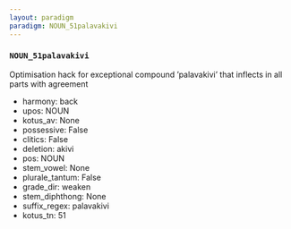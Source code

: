 ```yaml
---
layout: paradigm
paradigm: NOUN_51palavakivi
---
```

### ` NOUN_51palavakivi `

Optimisation hack for exceptional compound ’palavakivi’ that inflects in all parts with agreement
* harmony: back
* upos: NOUN
* kotus_av: None
* possessive: False
* clitics: False
* deletion: akivi
* pos: NOUN
* stem_vowel: None
* plurale_tantum: False
* grade_dir: weaken
* stem_diphthong: None
* suffix_regex: palavakivi
* kotus_tn: 51
